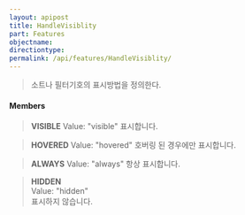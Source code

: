 ```yaml
---
layout: apipost
title: HandleVisiblity
part: Features
objectname: 
directiontype: 
permalink: /api/features/HandleVisiblity/
---
```



> 소트나 필터기호의 표시방법을 정의한다.

#### Members

> **VISIBLE**
> Value: "visible" 
> 표시합니다.                                 

> **HOVERED**
> Value: "hovered" 
> 호버링 된 경우에만 표시합니다.                                 

> **ALWAYS**
> Value: "always" 
> 항상 표시합니다.                                 

> **HIDDEN**  
> Value: "hidden"  
> 표시하지 않습니다.                          
